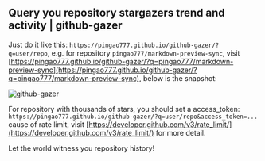 ## Query you repository stargazers trend and activity | github-gazer

Just do it like this: `https://pingao777.github.io/github-gazer/?q=user/repo`, e.g. for repository `pingao777/markdown-preview-sync`, visit [https://pingao777.github.io/github-gazer/?q=pingao777/markdown-preview-sync](https://pingao777.github.io/github-gazer/?q=pingao777/markdown-preview-sync), below is the snapshot:

![github-gazer](http://ozgrgjwvp.bkt.clouddn.com/github-gazer/github-gazer.png)

For repository with thousands of stars, you should set a access_token: `https://pingao777.github.io/github-gazer/?q=user/repo&access_token=...` cause of rate limit, visit [https://developer.github.com/v3/rate_limit/](https://developer.github.com/v3/rate_limit/) for more detail.

Let the world witness you repository history!